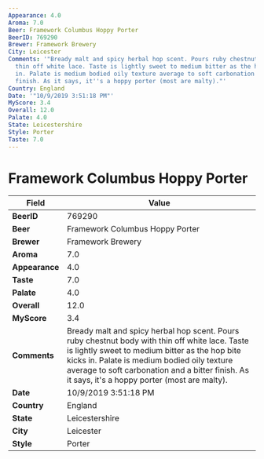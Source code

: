 ```yaml
---
Appearance: 4.0
Aroma: 7.0
Beer: Framework Columbus Hoppy Porter
BeerID: 769290
Brewer: Framework Brewery
City: Leicester
Comments: '"Bready malt and spicy herbal hop scent. Pours ruby chestnut body with
  thin off white lace. Taste is lightly sweet to medium bitter as the hop bite kicks
  in. Palate is medium bodied oily texture average to soft carbonation and a bitter
  finish. As it says, it''s a hoppy porter (most are malty)."'
Country: England
Date: '"10/9/2019 3:51:18 PM"'
MyScore: 3.4
Overall: 12.0
Palate: 4.0
State: Leicestershire
Style: Porter
Taste: 7.0
---
```


# Framework Columbus Hoppy Porter

| Field         | Value |
|---------------|-------|
| **BeerID** | 769290 |
| **Beer** | Framework Columbus Hoppy Porter |
| **Brewer** | Framework Brewery |
| **Aroma** | 7.0 |
| **Appearance** | 4.0 |
| **Taste** | 7.0 |
| **Palate** | 4.0 |
| **Overall** | 12.0 |
| **MyScore** | 3.4 |
| **Comments** | Bready malt and spicy herbal hop scent. Pours ruby chestnut body with thin off white lace. Taste is lightly sweet to medium bitter as the hop bite kicks in. Palate is medium bodied oily texture average to soft carbonation and a bitter finish. As it says, it's a hoppy porter (most are malty). |
| **Date** | 10/9/2019 3:51:18 PM |
| **Country** | England |
| **State** | Leicestershire |
| **City** | Leicester |
| **Style** | Porter |
